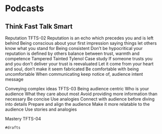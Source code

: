# Podcasts

## Think Fast Talk Smart

Reputation TFTS-02
Reputation is an echo which precedes you and is left behind
Being conscious
about your first impression
saying things
let others know what you stand for
Being consistent
Don’t be hypocritical
your reputation is defined by others
balance between trust, warmth and competence
Tampered Tainted Tylenol Case study
If someone trusts you and you don’t deliver your trust is reevaluated
Let it come from your heart and soul, don’t make it seem fabricated
Be comfortable with being uncomfortable
When communicating keep notice of,
audience
intent
message

Conveying complex ideas TFTS-03
Being audience centric
Who is your audience
What they care about most
Avoid providing more information than necessary
Be concise
Use analogies
Connect with audience before diving into details
Prepare and align the audience
Make it more relatable to the audience
Use stories and analogies

Mastery TFTS-04

`#drafts`
